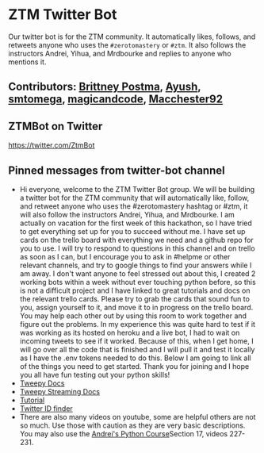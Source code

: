 # ZTM Twitter Bot

Our twitter bot is for the ZTM community. It automatically likes, follows, and retweets anyone who uses the
`#zerotomastery` or `#ztm`. It also follows the instructors Andrei, Yihua, and Mrdbourke and replies to anyone who mentions it.

## Contributors: [Brittney Postma](https://github.com/sballgirl11), [Ayush](https://github.com/agpt8), [smtomega](https://github.com/stmichael87), [magicandcode](https://github.com/magicandcode), [Macchester92](https://github.com/macchester92)

## ZTMBot on Twitter
https://twitter.com/ZtmBot

## Pinned messages from twitter-bot channel

- Hi everyone, welcome to the ZTM Twitter Bot group. We will be building a twitter bot for the ZTM community that will automatically like, follow, and retweet anyone who uses the #zerotomastery hashtag or #ztm, it will also follow the instructors Andrei, Yihua, and Mrdbourke. I am actually on vacation for the first week of this hackathon, so I have tried to get everything set up for you to succeed without me. I have set up cards on the trello board with everything we need and a github repo for you to use. I will try to respond to questions in this channel and on trello as soon as I can, but I encourage you to ask in #helpme or other relevant channels, and try to google things to find your answers while I am away. I don't want anyone to feel stressed out about this, I created 2 working bots within a week without ever touching python before, so this is not a difficult project and I have linked to great tutorials and docs on the relevant trello cards. Please try to grab the cards that sound fun to you, assign yourself to it, and move it to in progress on the trello board. You may help each other out by using this room to work together and figure out the problems. In my experience this was quite hard to test if it was working as its hosted on heroku and a live bot, I had to wait on incoming tweets to see if it worked. Because of this, when I get home, I will go over all the code that is finished and I will pull it and test it locally as I have the .env tokens needed to do this. Below I am going to link all of the things you need to get started. Thank you for joining and I hope you all have fun testing out your python skills!
- [Tweepy Docs](http://docs.tweepy.org/en/latest/index.html)
- [Tweepy Streaming Docs](http://docs.tweepy.org/en/latest/streaming_how_to.html)
- [Tutorial](https://realpython.com/twitter-bot-python-tweepy/)
- [Twitter ID finder](https://codeofaninja.com/tools/find-twitter-id)
- There are also many videos on youtube, some are helpful others are not so much. Use those with caution as they are very basic descriptions. You may also use the [Andrei's Python Course](https://www.udemy.com/course/complete-python-developer-zero-to-mastery/learn/lecture/16138371#overview)Section 17, videos 227-231.
